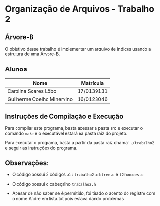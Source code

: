 # Organização de Arquivos - Trabalho 2
## Árvore-B

O objetivo desse trabalho é implementar um arquivo de 
índices usando a estrutura de uma Árvore-B.

## Alunos

Nome                       | Matrícula
---------------------------|-----------
Carolina Soares Lôbo       | 17/0139131
Guilherme Coelho Minervino | 16/0123046

## Instruções de Compilação e Execução

Para compilar este programa, basta acessar a pasta src e
executar o comando `make` e o executável estará na pasta
raiz do projeto.

Para executar o programa, basta a partir da pasta raiz 
chamar `./trabalho2` e seguir as instruções do programa.

## Observações: 
* O código possui 3 códigos .c :  `trabalho2.c` `btree.c` 
  e `t2funcoes.c`

* O código possui o cabeçalho `trabalho2.h`
* Apesar de não saber se é permitido, foi tirado o acento 
  do registro com o nome Andre em lista.txt pois estava 
  dando problemas


